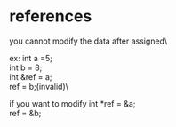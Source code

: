 # references

you cannot modify the data after assigned\

ex: int a =5;\
int b = 8;\
int &ref = a;\
ref = b;(invalid)\

if you want to modify
int *ref = &a;\
ref = &b;



